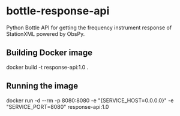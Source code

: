 # bottle-response-api
Python Bottle API for getting the frequency instrument response of StationXML powered by ObsPy.

## Building Docker image

docker build -t response-api:1.0 .

## Running the image

docker run -d --rm -p 8080:8080 -e "{SERVICE_HOST=0.0.0.0}" -e "SERVICE_PORT=8080" response-api:1.0 
